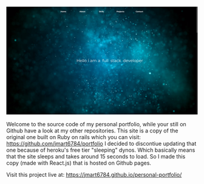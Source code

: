 ![screen shot](screenshot.png)

Welcome to the source code of my personal portfolio, while your still on Github have a look at my other repositories. This site is a copy of the original one built on Ruby on rails which you can visit: https://github.com/jmart6784/portfolio I decided to discontiue updating that one because of heroku's free tier "sleeping" dynos. Which basically means that the site sleeps and takes around 15 seconds to load. So I made this copy (made with React.js) that is hosted on Github pages.

Visit this project live at: https://jmart6784.github.io/personal-portfolio/
